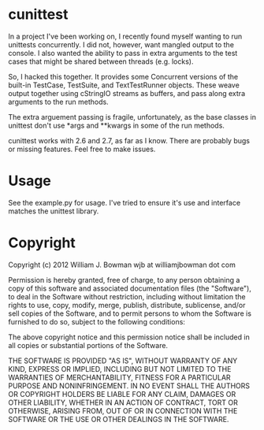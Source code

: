 cunittest
===

In a project I've been working on, I recently found myself wanting to
run unittests concurrently. I did not, however, want mangled output to
the console. I also wanted the ability to pass in extra arguments to the
test cases that might be shared between threads (e.g. locks).

So, I hacked this together. It provides some Concurrent versions of the
built-in TestCase, TestSuite, and TextTestRunner objects. These weave
output together using cStringIO streams as buffers, and pass along extra
arguments to the run methods. 

The extra arguement passing is fragile, unfortunately, as the base
classes in unittest don't use *args and **kwargs in some of the run
methods.

cunittest works with 2.6 and 2.7, as far as I know. There are probably
bugs or missing features. Feel free to make issues.

Usage
===
See the example.py for usage. I've tried to ensure it's use and
interface matches the unittest library.

Copyright
===
Copyright (c) 2012 William J. Bowman wjb at williamjbowman dot com

Permission is hereby granted, free of charge, to any person obtaining a
copy of this software and associated documentation files (the
"Software"), to deal in the Software without restriction, including
without limitation the rights to use, copy, modify, merge, publish,
distribute, sublicense, and/or sell copies of the Software, and to
permit persons to whom the Software is furnished to do so, subject to
the following conditions:

The above copyright notice and this permission notice shall be included
in all copies or substantial portions of the Software.

THE SOFTWARE IS PROVIDED "AS IS", WITHOUT WARRANTY OF ANY KIND, EXPRESS
OR IMPLIED, INCLUDING BUT NOT LIMITED TO THE WARRANTIES OF
MERCHANTABILITY, FITNESS FOR A PARTICULAR PURPOSE AND NONINFRINGEMENT.
IN NO EVENT SHALL THE AUTHORS OR COPYRIGHT HOLDERS BE LIABLE FOR ANY
CLAIM, DAMAGES OR OTHER LIABILITY, WHETHER IN AN ACTION OF CONTRACT,
TORT OR OTHERWISE, ARISING FROM, OUT OF OR IN CONNECTION WITH THE
SOFTWARE OR THE USE OR OTHER DEALINGS IN THE SOFTWARE.
